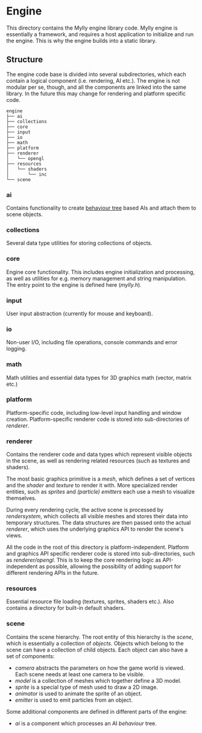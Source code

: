 # Engine

This directory contains the Mylly engine library code. Mylly engine is essentially a framework, and requires a host application to initialize and run the engine. This is why the engine builds into a static library.

## Structure

The engine code base is divided into several subdirectories, which each contain a logical component (i.e. rendering, AI etc.). The engine is not modular per se, though, and all the components are linked into the same library. In the future this may change for rendering and platform specific code.

```
engine
├── ai
├── collections
├── core
├── input
├── io
├── math
├── platform
├── renderer
│   └── opengl
├── resources
│   └── shaders
│       └── inc
└── scene
```

### ai

Contains functionality to create [behaviour tree](https://en.wikipedia.org/wiki/Behavior_tree_(artificial_intelligence,_robotics_and_control)) based AIs and attach them to scene objects.

### collections

Several data type utilities for storing collections of objects.

### core

Engine core functionality. This includes engine initialization and processing, as well as utilities for e.g. memory management and string manipulation. The entry point to the engine is defined here (_mylly.h_).

### input

User input abstraction (currently for mouse and keyboard).

### io

Non-user I/O, including file operations, console commands and error logging.

### math

Math utilities and essential data types for 3D graphics math (vector, matrix etc.)

### platform

Platform-specific code, including low-level input handling and window creation. Platform-specific renderer code is stored into sub-directories of _renderer_.

### renderer

Contains the renderer code and data types which represent visible objects in the scene, as well as rendering related resources (such as textures and shaders).

The most basic graphics primitive is a _mesh_, which defines a set of vertices and the _shader_ and _texture_ to render it with. More specialized render entities, such as _sprites_ and _(particle) emitters_ each use a mesh to visualize themselves.

During every rendering cycle, the active scene is processed by _rendersystem_, which collects all visible meshes and stores their data into temporary structures. The data structures are then passed onto the actual _renderer_, which uses the underlying graphics API to render the scene's views.

All the code in the root of this directory is platform-independent. Platform and graphics API specific renderer code is stored into sub-directories, such as _renderer/opengl_. This is to keep the core rendering logic as API-independent as possible, allowing the possibility of adding support for different rendering APIs in the future.

### resources

Essential resource file loading (textures, sprites, shaders etc.). Also contains a directory for built-in default shaders.

### scene

Contains the scene hierarchy. The root entity of this hierarchy is the _scene_, which is essentially a collection of _objects_. Objects which belong to the scene can have a collection of child objects. Each object can also have a set of components:

* _camera_ abstracts the parameters on how the game world is viewed. Each scene needs at least one camera to be visible.
* _model_ is a collection of meshes which together define a 3D model.
* _sprite_ is a special type of mesh used to draw a 2D image.
* _animator_ is used to animate the sprite of an object.
* _emitter_ is used to emit particles from an object.

Some additional components are defined in different parts of the engine:

* _ai_ is a component which processes an AI _behaviour_ tree.
